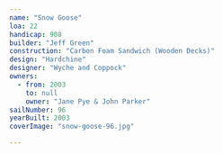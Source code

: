 ```yaml
---
name: "Snow Goose"
loa: 22
handicap: 908
builder: "Jeff Green"
construction: "Carbon Foam Sandwich (Wooden Decks)"
design: "Hardchine"
designer: "Wyche and Coppock"
owners:
  - from: 2003
    to: null
    owner: "Jane Pye & John Parker"
sailNumber: 96
yearBuilt: 2003
coverImage: "snow-goose-96.jpg"

---
```

